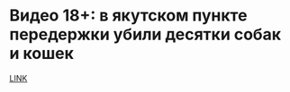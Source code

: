 # Видео 18+: в якутском пункте передержки убили десятки собак и кошек



[LINK](https://varlamov.ru/3821233.html)